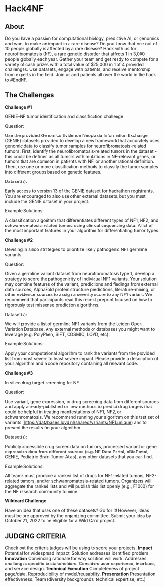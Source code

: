 # Hack4NF

## About
Do you have a passion for computational biology, predictive AI, or genomics and want to make an impact in a rare disease? Do you know that one out of 10 people globally is affected by a rare disease? Hack with us for neurofibromatosis (NF), a rare genetic disorder that affects 1 in 3,000 people globally each year. 
Gather your team and get ready to compete for a variety of cash prizes with a total value of $25,000 in 1 of 4 provided challenges. Use datasets, engage with patients, and receive mentorship from experts in the field. Join us and patients all over the world in the hack to #EndNF.

## The Challenges
**Challenge #1**

GENIE-NF tumor identification and classification challenge

Question:

Use the provided Genomics Evidence Neoplasia Information Exchange (GENIE) datasets provided to develop a new framework that accurately uses genomic data to classify tumor samples for neurofibromatosis-related tumors. First, identify the neurofibromatosis-related tumors in the dataset - this could be defined as all tumors with mutations in NF-relevant genes, or tumors that are common in patients with NF, or another rational definition. Then, use one or more classification methods to classify the tumor samples into different groups based on genetic features. 

Dataset(s):

Early access to version 13 of the GENIE dataset for hackathon registrants. You are encouraged to also use other external datasets, but you must include the GENIE dataset in your project.  

Example Solutions:

A classification algorithm that differentiates different types of NF1, NF2, and schwannomatosis-related tumors using clinical sequencing data. A list of the most important features in your algorithm for differentiating tumor types.  



**Challenge #2**

Devising in silico strategies to prioritize likely pathogenic NF1 germline variants

Question:

Given a germline variant dataset from neurofibromatosis type 1, develop a strategy to score the pathogenicity of individual NF1 variants. Your solution may combine features of the variant, predictions and findings from external data sources, AlphaFold protein structure predictions, literature-mining, or other evidence sources to assign a severity score to any NF1 variant. We recommend that participants read this recent preprint focused on how to rigorously test missense prediction algorithms.

Dataset(s):

We will provide a list of germline NF1 variants from the Leiden Open Variation Database. Any external methods or databases you might want to leverage (e.g. PolyPhen, SIFT, COSMIC, LOVD, etc).

Example Solutions:

Apply your computational algorithm to rank the variants from the provided list from most severe to least severe impact. Please provide a description of your algorithm and a code repository containing all relevant code.



**Challenge #3**

In silico drug target screening for NF

Question:

Use variant, gene expression, or drug screening data from different sources and apply already-published or new methods to predict drug targets that could be helpful in treating manifestations of NF1, NF2, or schwannomatosis. We recommend running your algorithm on this test set of variants (https://databases.lovd.nl/shared/variants/NF1/unique) and to present the results fro your algorithm.

Dataset(s):

Publicly accessible drug screen data on tumors, processed variant or gene expression data from different sources (e.g. NF Data Portal, cBioPortal, GENIE, Pediatric Brain Tumor Atlas), any other datasets that you can find.

Example Solutions:

All teams must produce a ranked list of drugs for NF1-related tumors, NF2-related tumors, and/or schwannomatosis-related tumors. Organizers will aggregate the ranked lists and will publish this list openly (e.g., F1000) for the NF research community to mine.



**Wildcard Challenge**

Have an idea that uses one of these datasets? Go for it! However, ideas must be pre approved by the organizing committee. Submit your idea by October 21, 2022 to be eligible for a Wild Card project.

## JUDGING CRITERIA
Check out the criteria judges will be using to score your projects.
**Impact**
Potential for widespread impact. Solution addresses identified problem
**Innovation**
Convincing rationale for why solution will work. Addresses challenges specific to stakeholders. Considers user experience, interface, and service design.
**Technical Execution**
Completeness of project page/data. Reproducibility of model/reusability.
**Presentation**
Presentation effectiveness. Team (diversity backgrounds, technical expertise, etc.)
